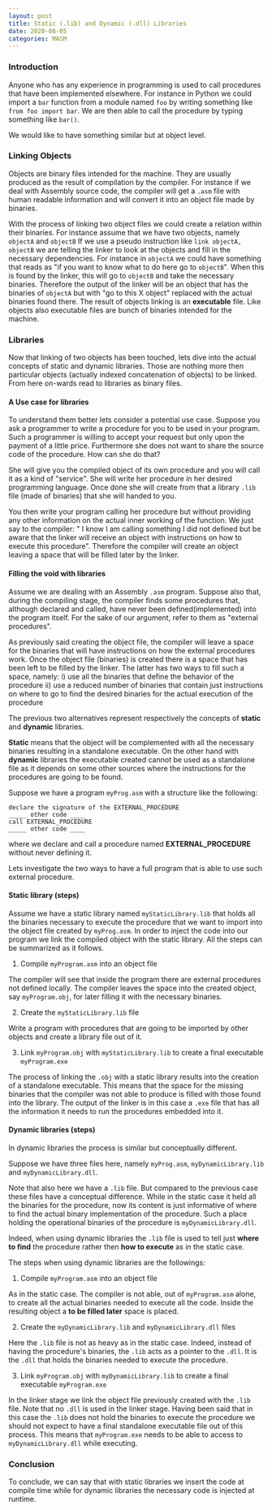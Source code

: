 ```yaml
---
layout: post
title: Static (.lib) and Dynamic (.dll) Libraries
date: 2020-08-05
categories: MASM
---
```


### Introduction
Anyone who has any experience in programming is used to call procedures that have been implemented elsewhere.
For instance in Python we could import a `bar` function from a module named `foo` by writing something like `from foo import bar`. We are then able to call the procedure by typing something like `bar()`.

We would like to have something similar but at object level.

### Linking Objects

Objects are binary files intended for the machine. They are usually produced as the result of compilation by the compiler.
For instance if we deal with Assembly source code, the compiler will get a `.asm` file with human readable information and will convert it into an object file made by binaries.

With the process of linking two object files we could create a relation within their binaries.
For instance assume that we have two objects, namely `objectA` and `objectB`
If we use a pseudo instruction like `link objectA, objectB` we are telling the linker to look at the objects and fill in the necessary dependencies.
For instance in `objectA` we could have something that reads as "if you want to know what to do here go to `objectB`". When this is found by the linker, this will go to `objectB` and take the necessary binaries. Therefore the output of the linker will be an object that has the binaries of `objectA` but with "go to this X object" replaced with the actual binaries found there.
The result of objects linking is an **executable** file. Like objects also executable files are bunch of binaries intended for the machine.

### Libraries

Now that linking of two objects has been touched, lets dive into the actual concepts of static and dynamic libraries.
Those are nothing more then particular objects (actually indexed concatenation of objects) to be linked.
From here on-wards read to libraries as binary files.

#### A Use case for libraries

To understand them better lets consider a potential use case.
Suppose you ask a programmer to write a procedure for you to be used in your program.
Such a programmer is willing to accept your request but only upon the payment of a little price. Furthermore she does not want to share the source code of the procedure. How can she do that?

She will give you the compiled object of its own procedure and you will call it as a kind of "service". She will write her procedure in her desired programming language. Once done she will create from that a library `.lib` file  (made of binaries) that she will handed to you.

You then write your program calling her procedure but without providing any other information on the actual inner working of the function. We just say to the compiler: " I know I am calling something I did not defined but be aware that the linker will receive an object with instructions on how to execute this procedure". Therefore the compiler will create an object leaving a space that will be filled later by the linker.

#### Filling the void with libraries

Assume we are dealing with an Assembly `.asm` program. Suppose also that, during the compiling stage, the compiler finds some procedures that, although declared and called, have never been defined(implemented) into the program itself. For the sake of our argument, refer to them as "external procedures".

As previously said creating the object file, the compiler will leave a space for the binaries that will have instructions on how the external procedures work.
Once the object file (binaries) is created there is a space that has been left to be filled by the linker. The latter has two ways to fill such a space, namely:
i) use all the binaries that define the behavior of the procedure
ii) use a reduced number of binaries that contain just instructions on where to go to find the desired binaries for the actual execution of the procedure

The previous two alternatives represent respectively the concepts of **static** and **dynamic** libraries.

**Static** means that the object will be complemented with all the necessary binaries resulting in a standalone executable. On the other hand with **dynamic** libraries the executable created cannot be used as a standalone file as it depends on some other sources where the instructions for the procedures are going to be found.

Suppose we have a program `myProg.asm` with a structure like the following:
```
declare the signature of the EXTERNAL_PROCEDURE
_____ other code ____
call EXTERNAL_PROCEDURE
_____ other code ____
```
 where we declare and call a procedure named **EXTERNAL_PROCEDURE** without never defining it.

Lets investigate the two ways to have a full program that is able to use such external procedure.

#### Static library (steps)

Assume we have a static library named `myStaticLibrary.lib` that holds all the binaries necessary to execute the procedure that we want to import into the object file created by `myProg.asm`. In order to inject the code into our program we link the compiled object with the static library. All the steps can be summarized as it follows.

1) Compile `myProgram.asm` into an object file

The compiler will see that inside the program there are external procedures not defined locally. The compiler leaves the space into the created object, say `myProgram.obj`, for later filling it with the necessary binaries.

2) Create the `myStaticLibrary.lib`  file

Write a program with procedures that are going to be imported by other objects and create a library file out of it.

3) Link `myProgram.obj` with  `myStaticLibrary.lib` to create a final executable `myProgram.exe`

The process of linking the `.obj` with a static library results into the creation of a standalone executable. This means that the space for the missing binaries that the compiler was not able to produce is filled with those found into the library. The output of the linker is in this case a `.exe` file that has all the information it needs to run the procedures embedded into it.

#### Dynamic libraries (steps)

In dynamic libraries the process is similar but conceptually different.

Suppose we have three files here, namely `myProg.asm`, `myDynamicLibrary.lib` and `myDynamicLibrary.dll`.

Note that also here we have a `.lib` file. But compared to the previous case these files have a conceptual difference. While in the static case it held all the binaries for the procedure, now its content is just informative of where to find the actual binary implementation of the procedure. Such a place holding the operational binaries of the procedure is `myDynamicLibrary.dll`.

Indeed, when using dynamic libraries the `.lib` file is used to tell just **where to find** the procedure rather then **how to execute** as in the static case.

The steps when using dynamic libraries are the followings:

1) Compile `myProgram.asm` into an object file

As in the static case. The compiler is not able, out of `myProgram.asm` alone, to create all the actual binaries needed to execute all the code. Inside the resulting object a **to be filled later** space is placed.

2) Create the `myDynamicLibrary.lib` and `myDynamicLibrary.dll`  files

Here the `.lib` file is not as heavy as in the static case. Indeed, instead of having the procedure's binaries, the `.lib` acts as a pointer to the `.dll`. It is the `.dll` that holds the binaries needed to execute the procedure.

3) Link `myProgram.obj` with  `myDynamicLibrary.lib` to create a final executable `myProgram.exe`

In the linker stage we link the object file previously created with the `.lib` file. Note that no `.dll` is used in the linker stage. Having been said that in this case the `.lib` does not hold the binaries to execute the procedure we should not expect to have a final standalone executable file out of this process. This means that `myProgram.exe` needs to be able to access to `myDynamicLibrary.dll` while executing.

### Conclusion

To conclude, we can say that with static libraries we insert the code at compile time while for dynamic libraries the necessary code is injected at runtime.
